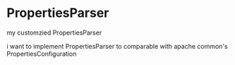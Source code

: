 # PropertiesParser
my customzied PropertiesParser

i want to implement PropertiesParser to comparable with apache common's PropertiesConfiguration
